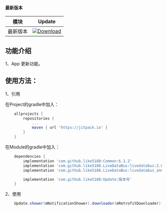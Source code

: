 #### 最新版本

模块|Update
---|---
最新版本|[![Download](https://jitpack.io/v/like5188/Update.svg)](https://jitpack.io/#like5188/Update)

## 功能介绍

1、App 更新功能。

## 使用方法：

1、引用

在Project的gradle中加入：
```groovy
    allprojects {
        repositories {
            ...
            maven { url 'https://jitpack.io' }
        }
    }
```
在Module的gradle中加入：
```groovy
    dependencies {
        implementation 'com.github.like5188:Common:6.1.2'
        implementation 'com.github.like5188.LiveDataBus:livedatabus:2.0.6'
        implementation 'com.github.like5188.LiveDataBus:livedatabus_annotations:2.0.6'

        implementation 'com.github.like5188:Update:版本号'
    }
```

2、使用
```java
    Update.shower(mNotificationShower).downloader(mRetrofitDownloader).download(this, downUrl, versionName)
```